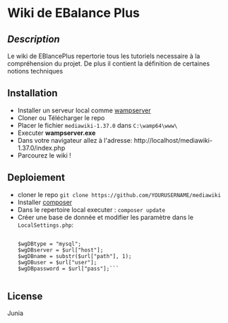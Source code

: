 # Wiki de EBalance Plus
## _Description_
Le wiki de EBlancePlus repertorie tous les tutoriels necessaire à la compréhension du projet. De plus il contient la définition de certaines notions techniques

## Installation

- Installer un serveur local comme [wampserver](https://www.wampserver.com/en/download-wampserver-64bits/)
- Cloner ou Télécharger le repo
- Placer le fichier ```mediawiki-1.37.0``` dans ```C:\wamp64\www\```
- Executer **wampserver.exe**
- Dans votre navigateur allez à l'adresse: http://localhost/mediawiki-1.37.0/index.php
- Parcourez le wiki !


## Deploiement

- cloner le repo 
```git clone https://github.com/YOURUSERNAME/mediawiki```
- Installer [composer](https://getcomposer.org/download/)
- Dans le repertoire local executer : ```composer update```
- Créer une base de donnée et modifier les paramètre dans le ```LocalSettings.php```:
  ```$url = parse_url(getenv("CLEARDB_DATABASE_URL"));

  $wgDBtype = "mysql";
  $wgDBserver = $url["host"];
  $wgDBname = substr($url["path"], 1);
  $wgDBuser = $url["user"];
  $wgDBpassword = $url["pass"];```


## License

Junia
